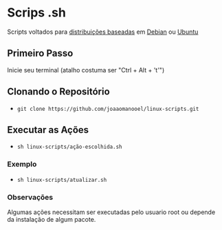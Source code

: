 # Scrips .sh

Scripts voltados para [distribuições baseadas](https://pt.wikipedia.org/wiki/Lista_de_distribui%C3%A7%C3%B5es_baseadas_no_Ubuntu) em [Debian](https://www.debian.org/index.pt.html) ou [Ubuntu](https://www.ubuntu.com/)

## Primeiro Passo

Inicie seu terminal (atalho costuma ser "Ctrl + Alt + 't'")


## Clonando o Repositório

* `git clone https://github.com/joaaomanooel/linux-scripts.git`


## Executar as Ações

* `sh linux-scripts/ação-escolhida.sh`


### Exemplo

* `sh linux-scripts/atualizar.sh`


### Observações

Algumas ações necessitam ser executadas pelo usuario root ou depende da instalação de algum pacote.
